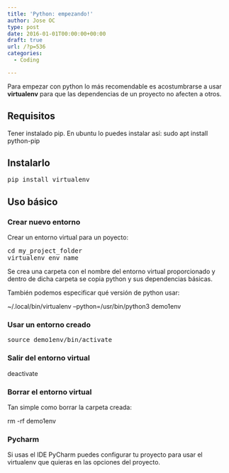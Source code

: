 ```yaml
---
title: 'Python: empezando!'
author: Jose OC
type: post
date: 2016-01-01T00:00:00+00:00
draft: true
url: /?p=536
categories:
  - Coding

---
```

Para empezar con python lo más recomendable es acostumbrarse a usar **virtualenv** para que las dependencias de un proyecto no afecten a otros.

## Requisitos

Tener instalado pip. En ubuntu lo puedes instalar así: <span class="lang:default decode:true  crayon-inline ">sudo apt install python-pip</span>

## Instalarlo

<pre class="lang:python decode:true">pip install virtualenv</pre>

## Uso básico

### Crear nuevo entorno

Crear un entorno virtual para un poyecto:

<pre class="lang:python decode:true">cd my_project_folder
virtualenv env_name</pre>

Se crea una carpeta con el nombre del entorno virtual proporcionado y dentro de dicha carpeta se copia python y sus dependencias básicas.

También podemos especificar qué versión de python usar:

<span class="lang:default decode:true  crayon-inline">~/.local/bin/virtualenv &#8211;python=/usr/bin/python3 demo1env</span>

### Usar un entorno creado

<pre class=""><span class="nb">source</span> demo1env/bin/activate</pre>

### Salir del entorno virtual

<span class="lang:default decode:true  crayon-inline ">deactivate</span>

### Borrar el entorno virtual

Tan simple como borrar la carpeta creada:

<span class="lang:default decode:true  crayon-inline ">rm -rf demo1env</span>

### Pycharm

Si usas el IDE PyCharm puedes configurar tu proyecto para usar el virtualenv que quieras en las opciones del proyecto.